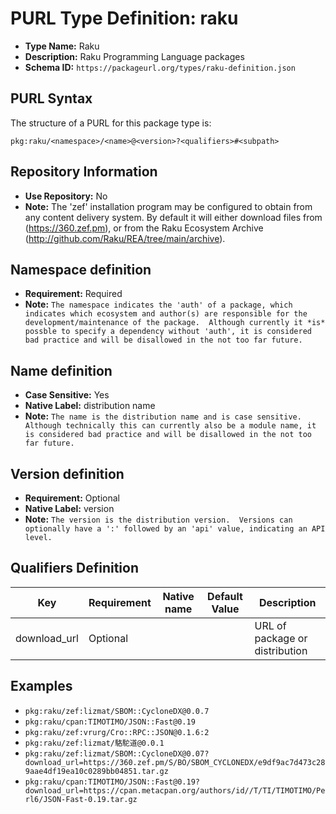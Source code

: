 <!--  NOTE: Auto-generated from the JSON PURL type definition.
Do not manually edit this file. Edit the JSON type definition instead. -->

# PURL Type Definition: raku

- **Type Name:** Raku
- **Description:** Raku Programming Language packages
- **Schema ID:** `https://packageurl.org/types/raku-definition.json`

## PURL Syntax

The structure of a PURL for this package type is:

    pkg:raku/<namespace>/<name>@<version>?<qualifiers>#<subpath>

## Repository Information

- **Use Repository:** No
- **Note:** The 'zef' installation program may be configured to obtain from any content delivery system.  By default it will either download files from (https://360.zef.pm), or from the Raku Ecosystem Archive (http://github.com/Raku/REA/tree/main/archive).

## Namespace definition

- **Requirement:** Required
- **Note:** `The namespace indicates the 'auth' of a package, which indicates which ecosystem and author(s) are responsible for the development/maintenance of the package.  Although currently it *is* possble to specify a dependency without 'auth', it is considered bad practice and will be disallowed in the not too far future.`

## Name definition

- **Case Sensitive:** Yes
- **Native Label:** distribution name
- **Note:** `The name is the distribution name and is case sensitive.  Although technically this can currently also be a module name, it is considered bad practice and will be disallowed in the not too far future.`

## Version definition

- **Requirement:** Optional
- **Native Label:** version
- **Note:** `The version is the distribution version.  Versions can optionally have a ':' followed by an 'api' value, indicating an API level.`

## Qualifiers Definition

| Key  | Requirement | Native name | Default Value | Description |
|------|-------------|-------------|---------------|-------------|
| download_url | Optional |  |  | URL of package or distribution |

## Examples

- `pkg:raku/zef:lizmat/SBOM::CycloneDX@0.0.7`
- `pkg:raku/cpan:TIMOTIMO/JSON::Fast@0.19`
- `pkg:raku/zef:vrurg/Cro::RPC::JSON@0.1.6:2`
- `pkg:raku/zef:lizmat/駱駝道@0.0.1`
- `pkg:raku/zef:lizmat/SBOM::CycloneDX@0.07?download_url=https://360.zef.pm/S/BO/SBOM_CYCLONEDX/e9df9ac7d473c289aae4df19ea10c0289bb04851.tar.gz`
- `pkg:raku/cpan:TIMOTIMO/JSON::Fast@0.19?download_url=https://cpan.metacpan.org/authors/id//T/TI/TIMOTIMO/Perl6/JSON-Fast-0.19.tar.gz`
